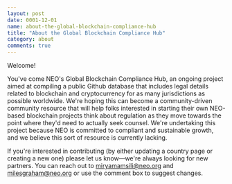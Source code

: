 ```yaml
---
layout: post
date: 0001-12-01
name: about-the-global-blockchain-compliance-hub
title: "About the Global Blockchain Compliance Hub"
category: about
comments: true
---
```


Welcome! 

You've come NEO's Global Blockchain Compliance Hub, an ongoing project aimed at compiling a public Github database that includes legal details related to blockchain and cryptocurrency for as many jurisdictions as possible worldwide. We're hoping this can become a community-driven community resource that will help folks interested in starting their own NEO-based blockchain projects think about regulation as they move towards the point where they'd need to actually seek counsel. We're undertaking this project because NEO is committed to compliant and sustainable growth, and we believe this sort of resource is currently lacking. 

If you're interested in contributing (by either updating a country page or creating a new one) please let us know—we're always looking for new partners. You can reach out to [miryamamsili@neo.org](miryamamsili@neo.org) and [milesgraham@neo.org](milesgraham@neo.org) or use the comment box to suggest changes.



